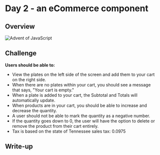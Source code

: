 # Day 2 - an eCommerce component

## Overview

![Advent of JavaScript](https://coachtestprep.s3.amazonaws.com/direct-uploads/user-117025/606c2525-ca81-4d85-ac27-164a86df3194/Twitter%20post%20-%201.png)

## Challenge

**Users should be able to:**

 * View the plates on the left side of the screen and add them to your cart on the right side.
 * When there are no plates within your cart, you should see a message that says, "Your cart is empty."
 * When a plate is added to your cart, the Subtotal and Totals will automatically update.
 * When products are in your cart, you should be able to increase and decrease the quantity. 
 * A user should not be able to mark the quantity as a negative number.
 * If the quantity goes down to 0, the user will have the option to delete or remove the product from their cart entirely.
 * Tax is based on the state of Tennessee sales tax: 0.0975

## Write-up
